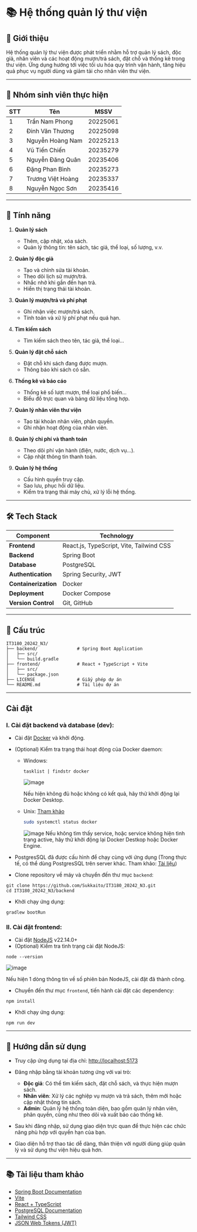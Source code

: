 # 📚 Hệ thống quản lý thư viện

## 🧩 Giới thiệu
Hệ thống quản lý thư viện được phát triển nhằm hỗ trợ quản lý sách, độc giả, nhân viên và các hoạt động mượn/trả sách, đặt chỗ và thống kê trong thư viện. Ứng dụng hướng tới việc tối ưu hóa quy trình vận hành, tăng hiệu quả phục vụ người dùng và giảm tải cho nhân viên thư viện.

---

## 👥 Nhóm sinh viên thực hiện

|STT | Tên               | MSSV     |
|----|-------------------|----------|
|1   | Trần Nam Phong    | 20225061 |
|2   | Đinh Văn Thương   | 20225098 |
|3   | Nguyễn Hoàng Nam  | 20225213 |
|4   | Vũ Tiến Chiến     | 20235279 |
|5   | Nguyễn Đăng Quân  | 20235406 |
|6   | Đặng Phan Bình    | 20235273 |
|7   | Trương Việt Hoàng | 20235337 |
|8   | Nguyễn Ngọc Sơn   | 20235416 |

---

## 🚀 Tính năng

1. **Quản lý sách**
   - Thêm, cập nhật, xóa sách.
   - Quản lý thông tin: tên sách, tác giả, thể loại, số lượng, v.v.

2. **Quản lý độc giả**
   - Tạo và chỉnh sửa tài khoản.
   - Theo dõi lịch sử mượn/trả.
   - Nhắc nhở khi gần đến hạn trả.
   - Hiển thị trạng thái tài khoản.

3. **Quản lý mượn/trả và phí phạt**
   - Ghi nhận việc mượn/trả sách.
   - Tính toán và xử lý phí phạt nếu quá hạn.

4. **Tìm kiếm sách**
   - Tìm kiếm sách theo tên, tác giả, thể loại...

5. **Quản lý đặt chỗ sách**
   - Đặt chỗ khi sách đang được mượn.
   - Thông báo khi sách có sẵn.

6. **Thống kê và báo cáo**
   - Thống kê số lượt mượn, thể loại phổ biến...
   - Biểu đồ trực quan và bảng dữ liệu tổng hợp.

7. **Quản lý nhân viên thư viện**
   - Tạo tài khoản nhân viên, phân quyền.
   - Ghi nhận hoạt động của nhân viên.

8. **Quản lý chi phí và thanh toán**
   - Theo dõi phí vận hành (điện, nước, dịch vụ...).
   - Cập nhật thông tin thanh toán.

9. **Quản lý hệ thống**
   - Cấu hình quyền truy cập.
   - Sao lưu, phục hồi dữ liệu.
   - Kiểm tra trạng thái máy chủ, xử lý lỗi hệ thống.

---

## 🛠️ Tech Stack

| **Component**         | **Technology**                           |
|-----------------------|-------------------------------------------|
| **Frontend**          | React.js, TypeScript, Vite, Tailwind CSS  |
| **Backend**           | Spring Boot                               |
| **Database**          | PostgreSQL                                |
| **Authentication**    | Spring Security, JWT                      |
| **Containerization**  | Docker                                    |
| **Deployment**        | Docker Compose                            |
| **Version Control**   | Git, GitHub                               |

---

## 📁 Cấu trúc
```plaintext
IT3180_20242_N3/
├── backend/               # Spring Boot Application
│   ├── src/
│   └── build.gradle
├── frontend/              # React + TypeScript + Vite
│   ├── src/
│   └── package.json
├── LICENSE                # Giấy phép dự án
└── README.md              # Tài liệu dự án
```
---

## Cài đặt
### I. Cài đặt backend và database (dev):
- Cài đặt [Docker](https://www.docker.com/) và khởi động.
- (Optional) Kiểm tra trạng thái hoạt động của Docker daemon:
  - Windows:
    ```batch
    tasklist | findstr docker
    ```
    ![image](https://github.com/user-attachments/assets/c18843ad-1ac8-4b9d-b6be-d78c27744273)

    Nếu hiện không đủ hoặc không có kết quả, hãy thử khởi động lại Docker Desktop.
  - Unix: [Tham khảo](https://docs.docker.com/engine/daemon/troubleshoot)
    ```bash
    sudo systemctl status docker
    ```
    ![image](https://github.com/user-attachments/assets/0fbe4bc7-6c1d-432d-9051-80a1d5193a10)
    Nếu không tìm thấy service, hoặc service không hiện tình trạng active, hãy thử khởi động lại Docker Destkop hoặc Docker Engine.

- PostgresSQL đã được cấu hình để chạy cùng với ứng dụng (Trong thực tế, có thể dùng PostgresSQL trên server khác.
Tham khảo: [Tài liệu](https://docs.spring.io/spring-boot/appendix/application-properties/index.html#appendix.application-properties.data))
- Clone repository về máy và chuyển đến thư mục `backend`:
```batch
git clone https://github.com/Sukkaito/IT3180_20242_N3.git
cd IT3180_20242_N3/backend
```
- Khởi chạy ứng dụng:
```batch
gradlew bootRun
```
### II. Cài đặt frontend:
- Cài đặt [NodeJS](https://nodejs.org/en/download) v22.14.0+
- (Optional) Kiểm tra tình trạng cài đặt NodeJS:
```batch
node --version
```
![image](https://github.com/user-attachments/assets/5dd61710-ce9e-4c25-b213-aa9191e96ac6)

Nếu hiện 1 dòng thông tin về số phiên bản NodeJS, cài đặt đã thành công.
- Chuyển đến thư mục `frontend`, tiến hành cài đặt các dependency:
```batch
npm install
```
- Khởi chạy ứng dụng:
```batch
npm run dev
```

---

## 🧭 Hướng dẫn sử dụng

- Truy cập ứng dụng tại địa chỉ: [http://localhost:5173](http://localhost:5173)

- Đăng nhập bằng tài khoản tương ứng với vai trò:

  - **Độc giả**: Có thể tìm kiếm sách, đặt chỗ sách, và thực hiện mượn sách.
  - **Nhân viên**: Xử lý các nghiệp vụ mượn và trả sách, thêm mới hoặc cập nhật thông tin sách.
  - **Admin**: Quản lý hệ thống toàn diện, bao gồm quản lý nhân viên, phân quyền, cũng như theo dõi và xuất báo cáo thống kê.

- Sau khi đăng nhập, sử dụng giao diện trực quan để thực hiện các chức năng phù hợp với quyền hạn của bạn.

- Giao diện hỗ trợ thao tác dễ dàng, thân thiện với người dùng giúp quản lý và sử dụng thư viện hiệu quả hơn.

---

## 📚 Tài liệu tham khảo

- [Spring Boot Documentation](https://docs.spring.io/spring-boot/docs/current/reference/html/)
- [Vite](https://vitejs.dev/)
- [React + TypeScript](https://reactjs.org/docs/static-type-checking.html)
- [PostgreSQL Documentation](https://www.postgresql.org/docs/)
- [Tailwind CSS](https://tailwindcss.com/docs)
- [JSON Web Tokens (JWT)](https://jwt.io/introduction)

